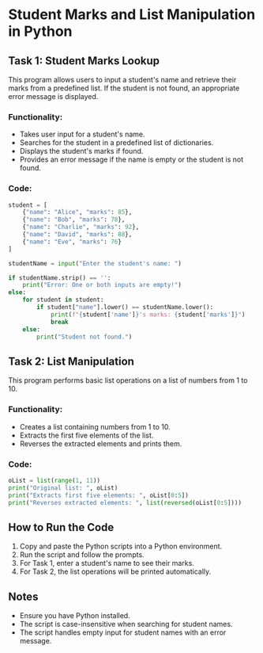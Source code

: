 # Student Marks and List Manipulation in Python

## Task 1: Student Marks Lookup
This program allows users to input a student's name and retrieve their marks from a predefined list. If the student is not found, an appropriate error message is displayed.

### Functionality:
- Takes user input for a student's name.
- Searches for the student in a predefined list of dictionaries.
- Displays the student's marks if found.
- Provides an error message if the name is empty or the student is not found.

### Code:
```python
student = [
    {"name": "Alice", "marks": 85},
    {"name": "Bob", "marks": 78},
    {"name": "Charlie", "marks": 92},
    {"name": "David", "marks": 88},
    {"name": "Eve", "marks": 76}
]

studentName = input("Enter the student's name: ")

if studentName.strip() == '':
    print("Error: One or both inputs are empty!")
else:
    for student in student:
        if student["name"].lower() == studentName.lower():
            print(f"{student['name']}'s marks: {student['marks']}")
            break
    else:
        print("Student not found.")
```

## Task 2: List Manipulation
This program performs basic list operations on a list of numbers from 1 to 10.

### Functionality:
- Creates a list containing numbers from 1 to 10.
- Extracts the first five elements of the list.
- Reverses the extracted elements and prints them.

### Code:
```python
oList = list(range(1, 11))
print("Original list: ", oList)
print("Extracts first five elements: ", oList[0:5])
print("Reverses extracted elements: ", list(reversed(oList[0:5])))
```

## How to Run the Code
1. Copy and paste the Python scripts into a Python environment.
2. Run the script and follow the prompts.
3. For Task 1, enter a student's name to see their marks.
4. For Task 2, the list operations will be printed automatically.

## Notes
- Ensure you have Python installed.
- The script is case-insensitive when searching for student names.
- The script handles empty input for student names with an error message.

